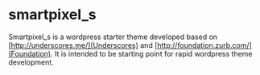 smartpixel_s
============

Smartpixel_s is a wordpress starter theme developed based on [http://underscores.me/](Underscores) and [http://foundation.zurb.com/](Foundation). 
It is intended to be starting point for rapid wordpress theme development.
